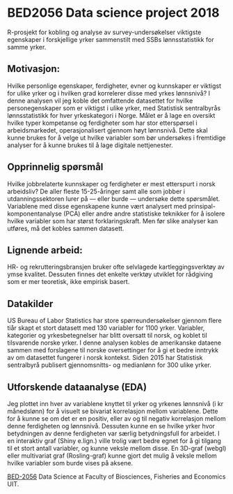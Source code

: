 # BED2056 Data science project 2018 

R-prosjekt for kobling og analyse av survey-undersøkelser viktigste egenskaper i forskjellige yrker sammenstilt med SSBs lønnsstatistikk for samme yrker. 

## Motivasjon: 		
Hvilke personlige egenskaper, ferdigheter, evner og kunnskaper er viktigst for ulike yrker og i hvilken grad korrelerer disse med yrkes lønnsnivå? I denne analysen vil jeg koble det omfattende datasettet for hvilke personegenskaper som er viktigst i ulike yrker, med Statistisk sentralbyrås lønnsstatistikk for hver yrkeskategori i Norge. Målet er å lage en oversikt hvilke typer kompetanse og ferdigheter som har stor etterspørsel i arbeidsmarkedet, operasjonalisert gjennom høyt lønnsnivå. Dette skal kunne brukes for å velge ut hvilke variabler som bør undersøkes i fremtidige analyser for å kunne brukes til å lage digitale nettjenester. 

## Opprinnelig spørsmål 
Hvilke jobbrelaterte kunnskaper og ferdigheter er mest etterspurt i norsk arbeidsliv? De aller fleste 15-25-åringer samt alle som jobber i utdanningssektoren lurer på — eller burde — undersøke dette spørsmålet. Variablene med disse egenskapene kunne vært analysert med prinsipal-komponentanalyse (PCA) eller andre andre statistiske teknikker for å isolere hvilke variabler som har størst forklaringskraft. Men før slike analyser kan utføres, må det kobles sammen datasett.  

## Lignende arbeid: 
HR- og rekrutteringsbransjen bruker ofte selvlagede kartleggingsverktøy av ymse kvalitet. Dessuten finnes det enkelte verktøy utviklet for rådgiving som er mer teoretisk, ikke empirisk basert. 

## Datakilder
US Bureau of Labor Statistics har store spørreundersøkelser gjennom flere tiår skapt et stort datasett med 130 variabler for 1100 yrker. Variabler, kategorier og yrkesbetegnelser har blitt oversatt til norsk, og koblet til tilsvarende norske yrker. I denne analysen kobles de amerikanske dataene sammen med forslagene til norske oversettinger for å gi et bedre inntrykk av om datasettet fungerer i norsk kontekst. Siden 2015 har Statistisk sentralbyrå publisert gjennomsnitts- og medianlønn for 300 ulike yrker. 

## Utforskende dataanalyse (EDA)
Jeg plottet inn hver av variablene knyttet til yrker og yrkenes lønnsnivå (i kr månedslønn) for å visuelt se bivariat korrelasjon mellom variablene. Dette for å kunne se om det er en positiv, eller av og til negativ korrelasjon mellom denne ferdigheten og lønnsnivå. Dessuten kunne en se hvilke yrker hvor betydningen av denne ferdigheten var særlig betydningsfull for arbeidet. 
I en interaktiv graf (Shiny e.lign.) ville trolig vært bedre egnet for å gi tilgang til et stort antall variabler, og kunne veksle mellom disse. En 3D-graf (webgl) eller multivariat graf (Rosling-graf) kunne gjort det mulig å veksle mellom hvilke variabler som burde vises på aksene. 




[BED-2056](https://uit.no/utdanning/emner/emne/568242/bed-2056) Data Science at Faculty of Biosciences, Fisheries and Economics UIT.

